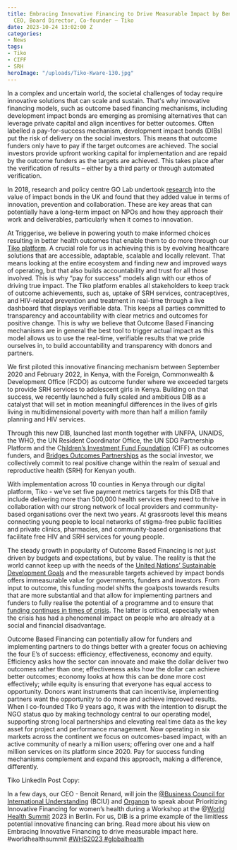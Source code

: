 ```yaml
---
title: Embracing Innovative Financing to Drive Measurable Impact by Benoit Renard,
  CEO, Board Director, Co-founder – Tiko
date: 2023-10-24 13:02:00 Z
categories:
- News
tags:
- Tiko
- CIFF
- SRH
heroImage: "/uploads/Tiko-Kware-130.jpg"
---
```


In a complex and uncertain world, the societal challenges of today require innovative solutions that can scale and sustain. That's why innovative financing models, such as outcome based financing mechanisms, including development impact bonds are emerging as promising alternatives that can leverage private capital and align incentives for better outcomes.
Often labelled a pay-for-success mechanism, development impact bonds (DIBs) put the risk of delivery on the social investors. This means that outcome funders only have to pay if the target outcomes are achieved. The social investors provide upfront working capital for implementation and are repaid by the outcome funders as the targets are achieved. This takes place after the verification of results – either by a third party or through automated verification. 

In 2018, research and policy centre GO Lab undertook [research](https://golab.bsg.ox.ac.uk/the-basics/impact-bonds/) into the value of impact bonds in the UK and found that they added value in terms of innovation, prevention and collaboration. These are key areas that can potentially have a long-term impact on NPOs and how they approach their work and deliverables, particularly when it comes to innovation. 

At Triggerise, we believe in powering youth to make informed choices resulting in better health outcomes that enable them to do more through our [Tiko platform](https://triggerise.org/). A crucial role for us in achieving this is by evolving healthcare solutions that are accessible, adaptable, scalable and locally relevant. That means looking at the entire ecosystem and finding new and improved ways of operating, but that also builds accountability and trust for all those involved. This is why “pay for success” models align with our ethos of driving true impact. The Tiko platform enables all stakeholders to keep track of outcome achievements, such as, uptake of SRH services, contraceptives, and HIV-related prevention and treatment in real-time through a live dashboard that displays verifiable data. This keeps all parties committed to transparency and accountability with clear metrics and outcomes for positive change. This is why we believe that Outcome Based Financing mechanisms are in general the best tool to trigger actual impact as this model allows us to use the real-time, verifiable results that we pride ourselves in, to build accountability and transparency with donors and partners.

We first piloted this innovative financing mechanism between September 2020 and February 2022, in Kenya, with the Foreign, Commonwealth & Development Office (FCDO) as outcome funder where we exceeded targets to provide SRH services to adolescent girls in Kenya. Building on that success, we recently launched a fully scaled and ambitious DIB as a catalyst that will set in motion meaningful differences in the lives of girls living in multidimensional poverty with more than half a million family planning and HIV services. 

Through this new DIB, launched last month together with UNFPA, UNAIDS, the WHO, the UN Resident Coordinator Office, the UN SDG Partnership Platform and the C[hildren’s Investment Fund Foundation](http://ciff.org) (CIFF) as outcomes funders, and [Bridges Outcomes Partnerships](https://www.bridgesoutcomespartnerships.org/) as the social investor, we collectively commit to real positive change within the realm of sexual and reproductive health (SRH) for Kenyan youth.

With implementation across 10 counties in Kenya through our digital platform, Tiko - we’ve set five payment metrics targets for this DIB that include delivering more than 500,000 health services they need to thrive in collaboration with our strong network of local providers and community-based organisations over the next two years. At grassroots level this means connecting young people to local networks of stigma-free public facilities and private clinics, pharmacies, and community-based organisations that facilitate free HIV and SRH services for young people. 

The steady growth in popularity of Outcome Based Financing is not just driven by budgets and expectations, but by value. The reality is that the world cannot keep up with the needs of the [United Nations’ Sustainable Development Goals](https://sdgs.un.org/goals) and the measurable targets achieved by impact bonds offers immeasurable value for governments, funders and investors. From input to outcome, this funding model shifts the goalposts towards results that are more substantial and that allow for implementing partners and funders to fully realise the potential of a programme and to ensure that [funding continues in times of crisis](https://www.devex.com/news/sponsored/opinion-why-development-impact-bonds-could-become-a-lot-more-important-99205). The latter is critical, especially when the crisis has had a phenomenal impact on people who are already at a social and financial disadvantage. 

Outcome Based Financing can potentially allow for funders and implementing partners to do things better with a greater focus on achieving the four E’s of success: efficiency, effectiveness, economy and equity. Efficiency asks how the sector can innovate and make the dollar deliver two outcomes rather than one; effectiveness asks how the dollar can achieve better outcomes; economy looks at how this can be done more cost effectively; while equity is ensuring that everyone has equal access to opportunity. Donors want instruments that can incentivise, implementing partners want the opportunity to do more and achieve improved results.  
When I co-founded Tiko 9 years ago, it was with the intention to disrupt the NGO status quo by making technology central to our operating model, supporting strong local partnerships and elevating real time data as the key asset for project and performance management. Now operating in six markets across the continent we focus on outcomes-based impact, with an active community of nearly a million users; offering over one and a half million services on its platform since 2020. Pay for success funding mechanisms complement and expand this approach, making a difference, differently.

Tiko LinkedIn Post Copy:

In a few days, our CEO - Benoit Renard, will join the [@Business Council for International Understanding](https://www.linkedin.com/company/business-council-for-international-understanding-bciu/) (BCIU) and [Organon](https://www.linkedin.com/company/organon/) to speak about Prioritizing Innovative Financing for women’s health during a Workshop at the @[World Health Summit](https://www.linkedin.com/company/worldhealthsummit/) 2023 in Berlin. For us, DIB is a prime example of the limitless potential innovative financing can bring. Read more about his view on Embracing Innovative Financing to drive measurable impact here.
#worldhealthsummit [#WHS2023 #globalhealth
](https://www.linkedin.com/feed/hashtag/?keywords=whs2023&highlightedUpdateUrns=urn%3Ali%3Aactivity%3A7117529566864121856)